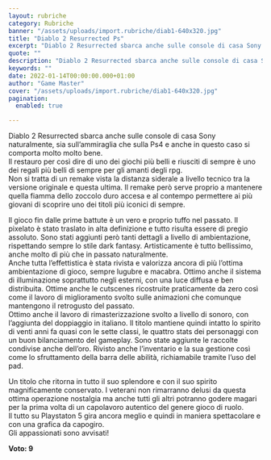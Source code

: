 ```yaml
---
layout: rubriche
category: Rubriche
banner: "/assets/uploads/import.rubriche/diab1-640x320.jpg"
title: "Diablo 2 Resurrected Ps"
excerpt: "Diablo 2 Resurrected sbarca anche sulle console di casa Sony naturalmente, sia sull’ammiraglia che sulla Ps4 e anche in questo caso si comporta molto molto bene. Il restauro per così dire di uno dei giochi più belli e riusciti di sempre è uno dei regali più belli di sempre per gli amanti degli rpg. Non [&hellip"
quote: ""
description: "Diablo 2 Resurrected sbarca anche sulle console di casa Sony naturalmente, sia sull’ammiraglia che sulla Ps4 e anche in questo caso si comporta molto molto bene. Il restauro per così dire di uno dei giochi più belli e riusciti di sempre è uno dei regali più belli di sempre per gli amanti degli rpg. Non [&hellip"
keywords: ""
date: 2022-01-14T00:00:00.000+01:00
author: "Game Master"
cover: "/assets/uploads/import.rubriche/diab1-640x320.jpg"
pagination:
  enabled: true

---
```


Diablo 2 Resurrected sbarca anche sulle console di casa Sony naturalmente, sia sull’ammiraglia che sulla Ps4 e anche in questo caso si comporta molto molto bene.  
Il restauro per così dire di uno dei giochi più belli e riusciti di sempre è uno dei regali più belli di sempre per gli amanti degli rpg.  
Non si tratta di un remake vista la distanza siderale a livello tecnico tra la versione originale e questa ultima. Il remake però serve proprio a mantenere quella fiamma dello zoccolo duro accesa e al contempo permettere ai più giovani di scoprire uno dei titoli più iconici di sempre.

Il gioco fin dalle prime battute è un vero e proprio tuffo nel passato. Il pixelato è stato traslato in alta definizione e tutto risulta essere di pregio assoluto. Sono stati aggiunti però tanti dettagli a livello di ambientazione, rispettando sempre lo stile dark fantasy. Artisticamente è tutto bellissimo, anche molto di più che in passato naturalmente.  
Anche tutta l’effettistica è stata rivista e valorizza ancora di più l’ottima ambientazione di gioco, sempre lugubre e macabra. Ottimo anche il sistema di illuminazione soprattutto negli esterni, con una luce diffusa e ben distribuita. Ottime anche le cutscenes ricostruite praticamente da zero così come il lavoro di miglioramento svolto sulle animazioni che comunque mantengono il retrogusto del passato.  
Ottimo anche il lavoro di rimasterizzazione svolto a livello di sonoro, con l’aggiunta del doppiaggio in italiano. Il titolo mantiene quindi intatto lo spirito di venti anni fa quasi con le sette classi, le quattro stats dei personaggi con un buon bilanciamento del gameplay. Sono state aggiunte le raccolte condivise anche dell’oro. Rivisto anche l’inventario e la sua gestione così come lo sfruttamento della barra delle abilità, richiamabile tramite l’uso del pad.

Un titolo che ritorna in tutto il suo splendore e con il suo spirito magnificamente conservato. I veterani non rimarranno delusi da questa ottima operazione nostalgia ma anche tutti gli altri potranno godere magari per la prima volta di un capolavoro autentico del genere gioco di ruolo.  
Il tutto su Playstaton 5 gira ancora meglio e quindi in maniera spettacolare e con una grafica da capogiro.  
Gli appassionati sono avvisati!

**Voto: 9**